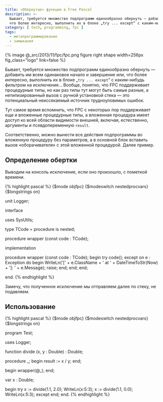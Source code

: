 ```yaml
---
title: «Обернутые» функции в Free Pascal
description: >-
  Бывает, требуется множество подпрограмм единообразно обернуть — добавить им всем одинаковое начало и завершение или,
  что более интересно, выполнить их в блоке „try ... except“ с каким-нибудь фильтром на исключения...
category: [ tech, programming, fpc ]
tags:
  - метапрограммирование
  - замыкания
---
```

{% image @_src/2013/11/fpc/fpc.png figure right shape width=256px fig_class="logo" link=false %}

Бывает, требуется множество подпрограмм единообразно обернуть — добавить им всем одинаковое начало и завершение или,
что более интересно, выполнить их в блоке „`try ... except`“ с каким-нибудь фильтром на исключения... Вообще, понятно,
что FPC поддерживает процедурные типы, но как раз типы тут могут быть самые разные, а нетипизированный вызов с руч­ной
установкой стека — это потенциальный неиссякаемый источник трудноуловимых ошибок.

Тут самое время вспомнить, что FPC с некоторых пор поддерживает еще и вложенные процедурные типы, а вложенная процедура
имеет доступ ко всей области видимости внешней, включая, естественно, аргументы и псевдопеременную `result`.

Соответственно, можно вынести все действия подпрограммы во вложенную процедуру без па­ра­мет­ров, а в ос­нов­ной блок
вставить вызов «оборачивателя» с этой вложенной процедурой. Далее пример.

<!--more-->

## Определение обертки

Выводим на консоль исключение, если оно произошло, с пометкой времени.

{% highlight pascal %}
{$mode objfpc}
{$modeswitch nestedprocvars}
{$longstrings on}

unit Logger;

interface

uses
  SysUtils;

type
  TCode = procedure is nested;

procedure wrapper (const code : TCode);

implementation

procedure wrapper (const code : TCode);
 begin
  try
   code();
  except
    on e : Exception do
       begin
        WriteLn('[' + e.ClassName + ' at ' + DateTimeToStr(Now) + ']: ' +
                e.Message);
        raise;
       end;
  end;
 end;

end.
{% endhighlight %}

Замечу, что полученное исключение мы отправляем далее по стеку, не подавляем.

## Использование

{% highlight pascal %}
{$mode objfpc}
{$modeswitch nestedprocvars}
{$longstrings on}

program Test;

uses
  Logger;

function divide (x, y : Double) : Double;

 procedure _;
  begin
   result := x / y;
  end;

 begin
  wrapper(@_);
 end;

var
  x : Double;

begin
 try
  x := divide(1.1, 2.0);
  WriteLn(x:5:3);
  x := divide(1.1, 0.0);
  WriteLn(x:5:3);
 except
 end;
end.
{% endhighlight %}
